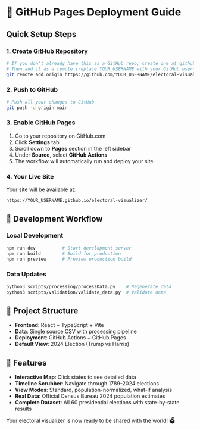 # 🚀 GitHub Pages Deployment Guide

## Quick Setup Steps

### 1. Create GitHub Repository
```bash
# If you don't already have this as a GitHub repo, create one at github.com
# Then add it as a remote (replace YOUR_USERNAME with your GitHub username):
git remote add origin https://github.com/YOUR_USERNAME/electoral-visualizer.git
```

### 2. Push to GitHub
```bash
# Push all your changes to GitHub
git push -u origin main
```

### 3. Enable GitHub Pages
1. Go to your repository on GitHub.com
2. Click **Settings** tab
3. Scroll down to **Pages** section in the left sidebar
4. Under **Source**, select **GitHub Actions**
5. The workflow will automatically run and deploy your site

### 4. Your Live Site
Your site will be available at:
```
https://YOUR_USERNAME.github.io/electoral-visualizer/
```

## 🔧 Development Workflow

### Local Development
```bash
npm run dev          # Start development server
npm run build        # Build for production
npm run preview      # Preview production build
```

### Data Updates
```bash
python3 scripts/processing/processData.py    # Regenerate data
python3 scripts/validation/validate_data.py  # Validate data
```

## 📁 Project Structure

- **Frontend**: React + TypeScript + Vite
- **Data**: Single source CSV with processing pipeline
- **Deployment**: GitHub Actions + GitHub Pages
- **Default View**: 2024 Election (Trump vs Harris)

## 🎯 Features

- **Interactive Map**: Click states to see detailed data
- **Timeline Scrubber**: Navigate through 1789-2024 elections
- **View Modes**: Standard, population-normalized, what-if analysis
- **Real Data**: Official Census Bureau 2024 population estimates
- **Complete Dataset**: All 60 presidential elections with state-by-state results

Your electoral visualizer is now ready to be shared with the world! 🗳️